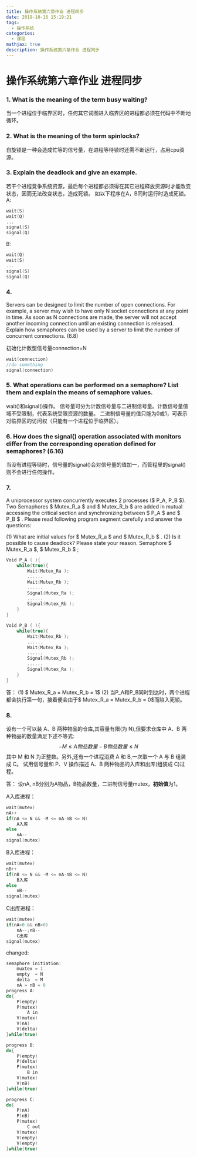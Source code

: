 ```yaml
---
title: 操作系统第六章作业 进程同步
date: 2019-10-16 15:19:21
tags:
  - 操作系统
categories:
  - 课程
mathjax: true
description: 操作系统第六章作业 进程同步
---
```

# 操作系统第六章作业 进程同步


### 1. What is the meaning of the term busy waiting?
当一个进程位于临界区时，任何其它试图进入临界区的进程都必须在代码中不断地循环。

### 2. What is the meaning of the term spinlocks?
自旋锁是一种会造成忙等的信号量，在进程等待锁时还需不断运行，占用cpu资源。

### 3. Explain the deadlock and give an example.
若干个进程竞争系统资源，最后每个进程都必须得在其它进程释放资源时才能改变状态，因而无法改变状态，造成死锁。
如以下程序在A，B同时运行时造成死锁。
A:
``` c
wait(S)
wait(Q)
...
signal(S)
signal(Q)
```
B:
``` c
wait(Q)
wait(S)
...
signal(S)
signal(Q)
```

### 4. 
Servers can be designed to limit the number of open connections. For example, a server may wish to have only N socket connections at any point in time. As soon as N connections are made, the server will not accept another incoming connection until an existing connection is released. Explain how semaphores can be used by a server to limit the number of concurrent connections. (6.8)

初始化计数型信号量connection=N
``` C
wait(connection)
//do something
signal(connection)
```

### 5. What operations can be performed on a semaphore? List them and explain the means of semaphore values.
wait()和signal()操作。
信号量可分为计数信号量与二进制信号量。计数信号量值域不受限制，代表系统受限资源的数量。
二进制信号量的值只能为0或1，可表示对临界区的访问权（只能有一个进程位于临界区）。

### 6. How does the signal() operation associated with monitors differ from the corresponding operation defined for semaphores? (6.16)
当没有进程等待时，信号量的signal()会对信号量的值加一，而管程里的signal()则不会进行任何操作。

### 7. 
A uniprocessor system concurrently executes 2 processes ($ P_A, P_B $). Two Semaphores $ Mutex\_R_a $ and $ Mutex\_R_b $ are added in mutual accessing the critical section and synchronizing between $ P_A $ and $ P_B $ . Please read following program segment carefully and answer the questions:

(1) What are initial values for $ Mutex\_R_a $ and $ Mutex\_R_b $ .
(2) Is it possible to cause deadlock? Please state your reason.
Semaphore $ Mutex\_R_a $, $ Mutex\_R_b $ ;
``` C
Void P_A ( ){
    while(true){
        Wait(Mutex_Ra );
        ......
        Wait(Mutex_Rb );
        ......
        Signal(Mutex_Ra );
        ......
        Signal(Mutex_Rb );
    }
}
```
``` C
Void P_B ( ){
    while(true){
        Wait(Mutex_Rb );
        ......
        Wait(Mutex_Ra );
        ......
        Signal(Mutex_Rb );
        ......
        Signal(Mutex_Ra );
    }
}
```
答：
(1) $ Mutex\_R_a = Mutex\_R_b = 1$
(2) 当P_A和P_B同时到达时，两个进程都会执行第一句，接着便会由于$ Mutex\_R_a = Mutex\_R_b = 0$而陷入死锁。

###  8. 
设有一个可以装 A、B 两种物品的仓库,其容量有限(为 N),但要求仓库中 A、B 两 种物品的数量满足下述不等式:
$$
   -M≤A 物品数量-B 物品数量≤N 
$$
其中 M 和 N 为正整数。另外,还有一个进程消费 A 和 B,一次取一个 A 与 B 组装成 C。
试用信号量和 P、V 操作描述 A、B 两种物品的入库和出库(组装成 C)过程。

答：
设nA, nB分别为A物品，B物品数量，二进制信号量mutex，**初始值**为1。

A入库进程：
``` C
wait(mutex)
nA++
if(nA <= N && -M <= nA-nB <= N)
    A入库
else
    nA--
signal(mutex)
```

B入库进程：
``` C
wait(mutex)
nB++
if(nB <= N && -M <= nA-nB <= N)
    B入库
else
    nB--
signal(mutex)
```

C出库进程：
``` C
wait(mutex)
if(nA>0 && nB>0)
    nA--;nB--
    C出库
signal(mutex)
```

changed:
``` c
semaphore initiation:
    muxtex = 1
    empty  = N
    delta  = M
    nA = nB = 0
progress A:
do{
    P(empty)
    P(mutex)
        A in
    V(mutex)
    V(nA)
    V(delta)
}while(true)

progress B:
do{
    P(empty)
    P(delta)
    P(mutex)
        B in
    V(mutex)
    V(nB)
}while(true)

progress C:
do{
    P(nA)
    P(nB)
    P(mutex)
        C out
    V(mutex)
    V(empty)
    V(empty)
}while(true)
```